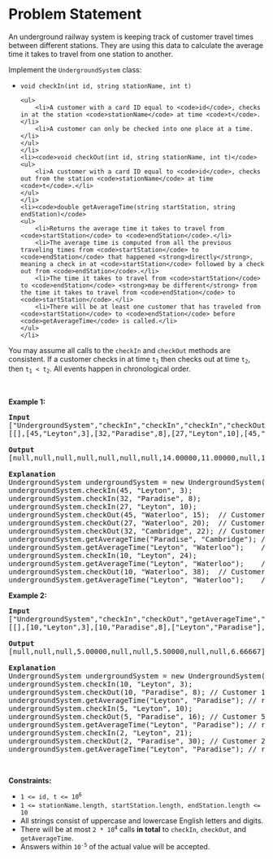 # Problem Statement

<p>An underground railway system is keeping track of customer travel times between different stations. They are using this data to calculate the average time it takes to travel from one station to another.</p>

<p>Implement the <code>UndergroundSystem</code> class:</p>

<ul>
	<li><code>void checkIn(int id, string stationName, int t)</code>

	<ul>
		<li>A customer with a card ID equal to <code>id</code>, checks in at the station <code>stationName</code> at time <code>t</code>.</li>
		<li>A customer can only be checked into one place at a time.</li>
	</ul>
	</li>
	<li><code>void checkOut(int id, string stationName, int t)</code>
	<ul>
		<li>A customer with a card ID equal to <code>id</code>, checks out from the station <code>stationName</code> at time <code>t</code>.</li>
	</ul>
	</li>
	<li><code>double getAverageTime(string startStation, string endStation)</code>
	<ul>
		<li>Returns the average time it takes to travel from <code>startStation</code> to <code>endStation</code>.</li>
		<li>The average time is computed from all the previous traveling times from <code>startStation</code> to <code>endStation</code> that happened <strong>directly</strong>, meaning a check in at <code>startStation</code> followed by a check out from <code>endStation</code>.</li>
		<li>The time it takes to travel from <code>startStation</code> to <code>endStation</code> <strong>may be different</strong> from the time it takes to travel from <code>endStation</code> to <code>startStation</code>.</li>
		<li>There will be at least one customer that has traveled from <code>startStation</code> to <code>endStation</code> before <code>getAverageTime</code> is called.</li>
	</ul>
	</li>
</ul>

<p>You may assume all calls to the <code>checkIn</code> and <code>checkOut</code> methods are consistent. If a customer checks in at time <code>t<sub>1</sub></code> then checks out at time <code>t<sub>2</sub></code>, then <code>t<sub>1</sub> &lt; t<sub>2</sub></code>. All events happen in chronological order.</p>

<p>&nbsp;</p>
<p><strong>Example 1:</strong></p>

<pre>
<strong>Input</strong>
[&quot;UndergroundSystem&quot;,&quot;checkIn&quot;,&quot;checkIn&quot;,&quot;checkIn&quot;,&quot;checkOut&quot;,&quot;checkOut&quot;,&quot;checkOut&quot;,&quot;getAverageTime&quot;,&quot;getAverageTime&quot;,&quot;checkIn&quot;,&quot;getAverageTime&quot;,&quot;checkOut&quot;,&quot;getAverageTime&quot;]
[[],[45,&quot;Leyton&quot;,3],[32,&quot;Paradise&quot;,8],[27,&quot;Leyton&quot;,10],[45,&quot;Waterloo&quot;,15],[27,&quot;Waterloo&quot;,20],[32,&quot;Cambridge&quot;,22],[&quot;Paradise&quot;,&quot;Cambridge&quot;],[&quot;Leyton&quot;,&quot;Waterloo&quot;],[10,&quot;Leyton&quot;,24],[&quot;Leyton&quot;,&quot;Waterloo&quot;],[10,&quot;Waterloo&quot;,38],[&quot;Leyton&quot;,&quot;Waterloo&quot;]]

<strong>Output</strong>
[null,null,null,null,null,null,null,14.00000,11.00000,null,11.00000,null,12.00000]

<strong>Explanation</strong>
UndergroundSystem undergroundSystem = new UndergroundSystem();
undergroundSystem.checkIn(45, &quot;Leyton&quot;, 3);
undergroundSystem.checkIn(32, &quot;Paradise&quot;, 8);
undergroundSystem.checkIn(27, &quot;Leyton&quot;, 10);
undergroundSystem.checkOut(45, &quot;Waterloo&quot;, 15);  // Customer 45 &quot;Leyton&quot; -&gt; &quot;Waterloo&quot; in 15-3 = 12
undergroundSystem.checkOut(27, &quot;Waterloo&quot;, 20);  // Customer 27 &quot;Leyton&quot; -&gt; &quot;Waterloo&quot; in 20-10 = 10
undergroundSystem.checkOut(32, &quot;Cambridge&quot;, 22); // Customer 32 &quot;Paradise&quot; -&gt; &quot;Cambridge&quot; in 22-8 = 14
undergroundSystem.getAverageTime(&quot;Paradise&quot;, &quot;Cambridge&quot;); // return 14.00000. One trip &quot;Paradise&quot; -&gt; &quot;Cambridge&quot;, (14) / 1 = 14
undergroundSystem.getAverageTime(&quot;Leyton&quot;, &quot;Waterloo&quot;);    // return 11.00000. Two trips &quot;Leyton&quot; -&gt; &quot;Waterloo&quot;, (10 + 12) / 2 = 11
undergroundSystem.checkIn(10, &quot;Leyton&quot;, 24);
undergroundSystem.getAverageTime(&quot;Leyton&quot;, &quot;Waterloo&quot;);    // return 11.00000
undergroundSystem.checkOut(10, &quot;Waterloo&quot;, 38);  // Customer 10 &quot;Leyton&quot; -&gt; &quot;Waterloo&quot; in 38-24 = 14
undergroundSystem.getAverageTime(&quot;Leyton&quot;, &quot;Waterloo&quot;);    // return 12.00000. Three trips &quot;Leyton&quot; -&gt; &quot;Waterloo&quot;, (10 + 12 + 14) / 3 = 12
</pre>

<p><strong>Example 2:</strong></p>

<pre>
<strong>Input</strong>
[&quot;UndergroundSystem&quot;,&quot;checkIn&quot;,&quot;checkOut&quot;,&quot;getAverageTime&quot;,&quot;checkIn&quot;,&quot;checkOut&quot;,&quot;getAverageTime&quot;,&quot;checkIn&quot;,&quot;checkOut&quot;,&quot;getAverageTime&quot;]
[[],[10,&quot;Leyton&quot;,3],[10,&quot;Paradise&quot;,8],[&quot;Leyton&quot;,&quot;Paradise&quot;],[5,&quot;Leyton&quot;,10],[5,&quot;Paradise&quot;,16],[&quot;Leyton&quot;,&quot;Paradise&quot;],[2,&quot;Leyton&quot;,21],[2,&quot;Paradise&quot;,30],[&quot;Leyton&quot;,&quot;Paradise&quot;]]

<strong>Output</strong>
[null,null,null,5.00000,null,null,5.50000,null,null,6.66667]

<strong>Explanation</strong>
UndergroundSystem undergroundSystem = new UndergroundSystem();
undergroundSystem.checkIn(10, &quot;Leyton&quot;, 3);
undergroundSystem.checkOut(10, &quot;Paradise&quot;, 8); // Customer 10 &quot;Leyton&quot; -&gt; &quot;Paradise&quot; in 8-3 = 5
undergroundSystem.getAverageTime(&quot;Leyton&quot;, &quot;Paradise&quot;); // return 5.00000, (5) / 1 = 5
undergroundSystem.checkIn(5, &quot;Leyton&quot;, 10);
undergroundSystem.checkOut(5, &quot;Paradise&quot;, 16); // Customer 5 &quot;Leyton&quot; -&gt; &quot;Paradise&quot; in 16-10 = 6
undergroundSystem.getAverageTime(&quot;Leyton&quot;, &quot;Paradise&quot;); // return 5.50000, (5 + 6) / 2 = 5.5
undergroundSystem.checkIn(2, &quot;Leyton&quot;, 21);
undergroundSystem.checkOut(2, &quot;Paradise&quot;, 30); // Customer 2 &quot;Leyton&quot; -&gt; &quot;Paradise&quot; in 30-21 = 9
undergroundSystem.getAverageTime(&quot;Leyton&quot;, &quot;Paradise&quot;); // return 6.66667, (5 + 6 + 9) / 3 = 6.66667
</pre>

<p>&nbsp;</p>
<p><strong>Constraints:</strong></p>

<ul>
	<li><code>1 &lt;= id, t &lt;= 10<sup>6</sup></code></li>
	<li><code>1 &lt;= stationName.length, startStation.length, endStation.length &lt;= 10</code></li>
	<li>All strings consist of uppercase and lowercase English letters and digits.</li>
	<li>There will be at most <code>2 * 10<sup>4</sup></code> calls <strong>in total</strong> to <code>checkIn</code>, <code>checkOut</code>, and <code>getAverageTime</code>.</li>
	<li>Answers within <code>10<sup>-5</sup></code> of the actual value will be accepted.</li>
</ul>
